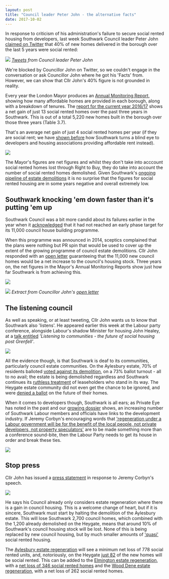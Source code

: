 ```yaml
---
layout: post
title: "Council leader Peter John - the alternative facts"
date: 2017-10-02
---
```

In response to criticism of his administration's failure to secure social rented housing from developers, last week Southwark Council leader Peter John [claimed on Twitter](https://twitter.com/peterjohn6/status/910181725187305472) that 40% of new homes delivered in the borough over the last 5 years were social rented:

![](http://35percent.org/img/pjfactsthread.png)
*[Tweets](https://twitter.com/peterjohn6/status/910181725187305472) from Council leader Peter John*

We're blocked by Councillor John on Twitter, so we couldn't engage in the conversation or ask Councillor John where he got his 'Facts' from. However, we can show that Cllr John's 40% figure is not grounded in reality.

Every year the London Mayor produces an [Annual Monitoring Report](https://www.london.gov.uk/what-we-do/planning/implementing-london-plan/monitoring-london-plan), showing how many affordable homes are provided in each borough, along with a breakdown of tenures. The [report for the current year 2016/17](https://www.london.gov.uk/sites/default/files/amr_13.pdf) shows a net gain of just 13 social rented homes over the past three years in Southwark. This is out of a total 5,220 new homes built in the borough over those three years (Table 3.7). 

That's an average net gain of just 4 social rented homes per year (if they are social rent; we have [shown before](http://35percent.org/redefining-social-rent) how Southwark turns a blind eye to developers and housing associations providing affordable rent instead).

![](http://35percent.org/img/amr13.png)

The Mayor's figures are net figures and whilst they don't take into acccount social rented homes lost through Right to Buy, they do take into account the number of social rented homes demolished. Given Southwark's [ongoing pipeline of estate demolitions](http://35percent.org/the-southwark-clearances/) it is no surprise that the figures for social rented housing are in some years negative and overall extremely low. 

## Southwark knocking 'em down faster than it's putting 'em up
Southwark Council was a bit more candid about its failures earlier in the year when it [acknowledged](https://www.southwarknews.co.uk/news/council-admits-will-miss-target-build-1500-new-council-homes-2018/) that it had not reached an early phase target for its 11,000 council house building programme.

When this programme was announced in 2014, sceptics complained that the plans were nothing but PR spin that would be used to cover up the extent of the growing programme of council estate demolitions.  Cllr John responded with an [open letter](http://35percent.org/img/pj11000councilhomesletter.pdf) guaranteeing that the 11,000 new council homes would be a net increase to the council's housing stock.  Three years on, the net figures in the Mayor's Annual Monitoring Reports show just how far Southwark is from achieving this.

![](http://crappistmartin.github.io/images/SN1100homes.png)

![](http://35percent.org/img/pj11000councilhomesletter.png)
*Extract from Councillor John's [open letter](http://35percent.org/img/pj11000councilhomesletter.pdf)*
 
## The listening council
As well as speaking, or at least tweeting, Cllr John wants us to know that Southwark also 'listens'.  He appeared earlier this week at the Labour party conference, alongside Labour's shadow Minister for housing John Healey, at a [talk entitled](http://www.smith-institute.org.uk/2017/08/08/smith-institute-2017-party-conferences/) _'Listening to communities - the future of social  housing post Grenfell'_.

![](http://35percent.org/img/lpc.png)

All the evidence though, is that Southwark is deaf to its communities, particularly council estate communities.  On the Aylesbury estate, 70% of residents balloted [voted against its demolition](https://www.theguardian.com/society/2001/dec/27/1), on a 73% ballot turnout - all to no avail; the estate is being demolished regardless and Southwark continues its [ruthless treatment](http://35percent.org/2017-05-08-aylesbury-cpo-what-has-really-happened/) of leaseholders who stand in its way. The Heygate estate community did not even get the chance to be ignored, and were [denied a ballot](http://heygate.github.io/img/councilrulesoutvote.pdf) on the future of their homes.

When it comes to developers though, Southwark is all ears; as Private Eye has noted in the past and our [growing dossier](http://35percent.org/revolving-doors) shows, an increasing number of Southwark Labour members and officials have links to the development industry. If Jeremy Corbyn's encouraging words that ['regeneration under a Labour government will be for the benefit of the local people, not private developers, not property speculators'](https://www.totalpolitics.com/articles/news/jeremy-corbyn%E2%80%99s-2017-labour-conference-speech-full-transcript) are to be made something more than a conference sound-bite, then the Labour Party needs to get its house in order and break these ties.

![](http://35percent.org/img/private-eye-southwark-council-developers.png)
 
## Stop press
Cllr John has issued a [press statement](http://southwarklabour.co.uk/latest-news/southwark/news.aspx?p=102392) in response to Jeremy Corbyn's speech.  

![](http://35percent.org/img/statementpjestateballots.jpg)

He says his Council already only considers estate regeneration where there is a gain in council housing. This is a welcome change of heart, but if it is sincere, Southwark must start by halting the demolition of the Aylesbury estate.  This will lose Southwark 2,700 council homes, which combined with the 1,200 already demolished on the Heygate, means that around 10% of Southwark's council housing stock will be lost.  None of this is being replaced by new council housing, but by much smaller amounts of ['quasi'](http://35percent.org/redefining-social-rent/) social rented housing. 

The [Aylesbury estate regeneration](http://35percent.org/aylesbury-estate/) will see a minimum net loss of 778 social rented units, and, notoriously, on the Heygate [just 82](http://35percent.org/affordable-housing/) of the new homes will be social rented. This can be added to the [Elmington estate regeneration](http://35percent.org/elmington-estate-regeneration/), with a [net loss of 346 social rented homes](https://southwarknotes.wordpress.com/tag/elmington-estate/) and the [Wood Dene estate regeneration](http://35percent.org/wood-dene-estate-regeneration/), with a net loss of 262 social rented homes.

